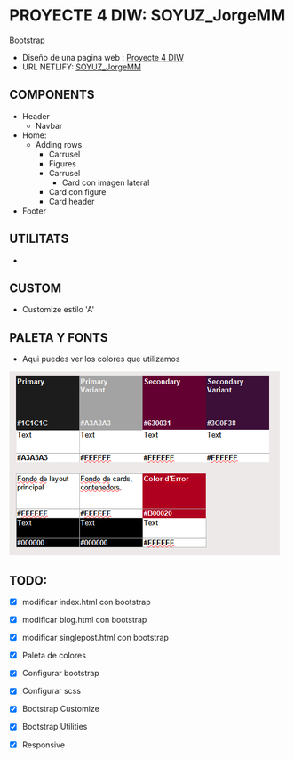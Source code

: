 # PROYECTE 4 DIW: SOYUZ_JorgeMM
Bootstrap

- Diseño de una pagina web : [Proyecte 4 DIW](https://docs.google.com/document/d/1dvwBUIHZjh4csDZ_5G5kfLcG1gyoCc2qBPv2kS-MaDk/edit)
- URL NETLIFY: [SOYUZ_JorgeMM](https://gifted-minsky-b782e7.netlify.app/)


## COMPONENTS
- Header
    - Navbar
- Home:
    - Adding rows
        - Carrusel
        - Figures
        - Carrusel
            - Card con imagen lateral
        - Card con figure
        - Card header
- Footer

## UTILITATS
-

## CUSTOM
- Customize estilo 'A'

## PALETA Y FONTS

- Aqui puedes ver los colores que utilizamos

![Taute](https://github.com/Geo12862/SOYUZ_JorgeMM/blob/DevJorge/src/images/Paleta_de_colores.png?raw=true)

## TODO:
- [x] modificar index.html con bootstrap
- [x] modificar blog.html con bootstrap
- [x] modificar singlepost.html con bootstrap
- [x] Paleta de colores
- [x] Configurar bootstrap
- [x] Configurar scss
- [x] Bootstrap Customize
- [x] Bootstrap Utilities
- [x] Responsive

